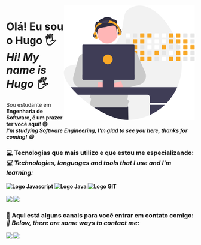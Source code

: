 <img src="https://github.com/HugoCamposArimathea/HugoCamposArimathea/blob/main/undraw_Developer_activity_re_39tg.svg" alt="Ilustração de Desenvolvedor trabalhando" style="width: 350px; margin: auto;" align="right">

# Olá! Eu sou o Hugo 🖐 <br> <em>Hi! My name is Hugo 🖐</em>

Sou estudante em <strong>Engenharia de Software<strong>, é um prazer ter você aqui! 😄 <br> <em>I'm studying <strong>Software Engineering<strong>, I'm glad to see you here, thanks for coming! 😄</em>

### 💻 Tecnologias que mais utilizo e que estou me especializando: <br> <em>💻 Technologies, languages and tools that I use and I'm learning: </em>
<div style="display: inline_block">
  <img align="center" alt="Logo Javascript" src="https://img.shields.io/badge/JavaScript-F7DF1E?style=for-the-badge&logo=javascript&logoColor=black"/>
  <img align="center" alt="Logo Java" src="https://img.shields.io/badge/java-%23ED8B00.svg?style=for-the-badge&logo=openjdk&logoColor=white)">
  <img align="center" alt="Logo GIT" src="https://img.shields.io/badge/GIT-E44C30?style=for-the-badge&logo=git&logoColor=white">
</div><br>
 
<img height="160em" src="https://github-readme-stats.vercel.app/api?username=HugoCamposArimathea&show_icons=true&theme=day-yellow&include_all_commits=true&count_private=true&hide_title=true">
<img height="160em" src="https://github-readme-stats.vercel.app/api/top-langs/?username=HugoCamposArimathea&layout=compact&langs_count=16&theme=day-purple&hide_title=true">
</div>

### 📧 Aqui está alguns canais para você entrar em contato comigo: <br> <em>📧 Below, there are some ways to contact me:</em>
<div>
  <a href = "mailto: hugocamposarimathea@gmail.com"><img src="https://img.shields.io/badge/Gmail-D14836?style=for-the-badge&logo=gmail&logoColor=white" target="_blank"></a>
  <a href="https://www.linkedin.com/in/hugocamposarimathea" target="_blank"><img src="https://img.shields.io/badge/LinkedIn-0077B5?style=for-the-badge&logo=linkedin&logoColor=white" target="_blank"></a> 
</div>

